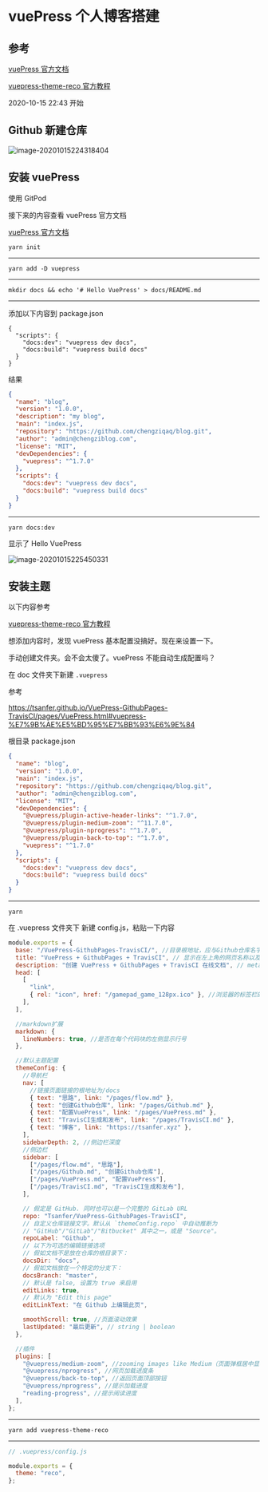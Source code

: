 # vuePress 个人博客搭建

## 参考

[vuePress 官方文档](https://vuepress.vuejs.org/zh/guide/getting-started.html)

[vuepress-theme-reco 官方教程](https://vuepress-theme-reco.recoluan.com/views/1.x/installUse.html)

2020-10-15 22:43 开始

## Github 新建仓库

![image-20201015224318404](img/vuePressBlog/image-20201015224318404.png)

## 安装 vuePress

使用 GitPod

接下来的内容查看 vuePress 官方文档

[vuePress 官方文档](https://vuepress.vuejs.org/zh/guide/getting-started.html)

```shell
yarn init
```

---

```shell
yarn add -D vuepress
```

---

```shell
mkdir docs && echo '# Hello VuePress' > docs/README.md
```

---

添加以下内容到 package.json

```shell
{
  "scripts": {
    "docs:dev": "vuepress dev docs",
    "docs:build": "vuepress build docs"
  }
}
```

结果

```json
{
  "name": "blog",
  "version": "1.0.0",
  "description": "my blog",
  "main": "index.js",
  "repository": "https://github.com/chengziqaq/blog.git",
  "author": "admin@chengziblog.com",
  "license": "MIT",
  "devDependencies": {
    "vuepress": "^1.7.0"
  },
  "scripts": {
    "docs:dev": "vuepress dev docs",
    "docs:build": "vuepress build docs"
  }
}
```

---

```shell
yarn docs:dev
```

显示了 Hello VuePress

![image-20201015225450331](img/vuePressBlog/image-20201015225450331.png)

## 安装主题

以下内容参考

[vuepress-theme-reco 官方教程](https://vuepress-theme-reco.recoluan.com/views/1.x/installUse.html)

想添加内容时，发现 vuePress 基本配置没搞好。现在来设置一下。

手动创建文件夹。会不会太傻了。vuePress 不能自动生成配置吗？

在 doc 文件夹下新建 `.vuepress`

参考

https://tsanfer.github.io/VuePress-GithubPages-TravisCI/pages/VuePress.html#vuepress-%E7%9B%AE%E5%BD%95%E7%BB%93%E6%9E%84

根目录 package.json

```json
{
  "name": "blog",
  "version": "1.0.0",
  "main": "index.js",
  "repository": "https://github.com/chengziqaq/blog.git",
  "author": "admin@chengziblog.com",
  "license": "MIT",
  "devDependencies": {
    "@vuepress/plugin-active-header-links": "^1.7.0",
    "@vuepress/plugin-medium-zoom": "^11.7.0",
    "@vuepress/plugin-nprogress": "^1.7.0",
    "@vuepress/plugin-back-to-top": "^1.7.0",
    "vuepress": "^1.7.0"
  },
  "scripts": {
    "docs:dev": "vuepress dev docs",
    "docs:build": "vuepress build docs"
  }
}
```

---

```shell
yarn
```

在 .vuepress 文件夹下 新建 config.js，粘贴一下内容

```javascript
module.exports = {
  base: "/VuePress-GithubPages-TravisCI/", //目录根地址，应与Github仓库名字相同
  title: "VuePress + GithubPages + TravisCI", // 显示在左上角的网页名称以及首页在浏览器标签显示的title名称
  description: "创建 VuePress + GithubPages + TravisCI 在线文档", // meta 中的描述文字，用于SEO
  head: [
    [
      "link",
      { rel: "icon", href: "/gamepad_game_128px.ico" }, //浏览器的标签栏的网页图标,基地址/docs/.vuepress/public
    ],
  ],

  //markdown扩展
  markdown: {
    lineNumbers: true, //是否在每个代码块的左侧显示行号
  },

  //默认主题配置
  themeConfig: {
    //导航栏
    nav: [
      //链接页面链接的根地址为/docs
      { text: "思路", link: "/pages/flow.md" },
      { text: "创建Github仓库", link: "/pages/Github.md" },
      { text: "配置VuePress", link: "/pages/VuePress.md" },
      { text: "TravisCI生成和发布", link: "/pages/TravisCI.md" },
      { text: "博客", link: "https://tsanfer.xyz" },
    ],
    sidebarDepth: 2, //侧边栏深度
    //侧边栏
    sidebar: [
      ["/pages/flow.md", "思路"],
      ["/pages/Github.md", "创建Github仓库"],
      ["/pages/VuePress.md", "配置VuePress"],
      ["/pages/TravisCI.md", "TravisCI生成和发布"],
    ],

    // 假定是 GitHub. 同时也可以是一个完整的 GitLab URL
    repo: "Tsanfer/VuePress-GithubPages-TravisCI",
    // 自定义仓库链接文字。默认从 `themeConfig.repo` 中自动推断为
    // "GitHub"/"GitLab"/"Bitbucket" 其中之一，或是 "Source"。
    repoLabel: "Github",
    // 以下为可选的编辑链接选项
    // 假如文档不是放在仓库的根目录下：
    docsDir: "docs",
    // 假如文档放在一个特定的分支下：
    docsBranch: "master",
    // 默认是 false, 设置为 true 来启用
    editLinks: true,
    // 默认为 "Edit this page"
    editLinkText: "在 Github 上编辑此页",

    smoothScroll: true, //页面滚动效果
    lastUpdated: "最后更新", // string | boolean
  },

  //插件
  plugins: [
    "@vuepress/medium-zoom", //zooming images like Medium（页面弹框居中显示）
    "@vuepress/nprogress", //网页加载进度条
    "@vuepress/back-to-top", //返回页面顶部按钮
    "@vuepress/nprogress", //提示加载进度
    "reading-progress", //提示阅读进度
  ],
};
```

---

```shell
yarn add vuepress-theme-reco
```

---

```javascript
// .vuepress/config.js

module.exports = {
  theme: "reco",
};
```

